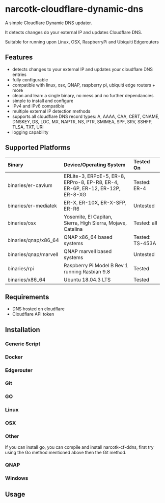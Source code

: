 # narcotk-cloudflare-dynamic-dns 
A simple Cloudflare Dynamic DNS updater.

It detects changes do your external IP and updates Cloudflare DNS.

Suitable for running upon Linux, OSX, RaspberryPi and Ubiquiti Edgerouters

## Features

- detects changes to your external IP and updates your cloudflare DNS entries
- fully configurable
- compatible with linux, osx, QNAP, raspberry pi, ubiquiti edge routers + more
- clean and lean: a single binary, no mess and no further dependancies
- simple to install and configure
- IPv4 and IPv6 compatible
- multiple external IP detection methods
- supports all cloudflare DNS record types: A, AAAA, CAA, CERT, CNAME, DNSKEY, DS, LOC, MX, NAPTR, NS, PTR, SMIMEA, SPF, SRV, SSHFP, TLSA, TXT, URI
- logging capability

## Supported Platforms

| Binary | Device/Operating System | Tested On |
| :--- | :--- | :--- |
| binaries/er-cavium | ERLite-3, ERPoE-5, ER-8, ERPro-8, EP-R8, ER-4, ER-6P, ER-12, ER-12P, ER-8-XG | Tested: ER-4 |
| binaries/er-mediatek | ER-X, ER-10X, ER-X-SFP, ER-R6 | Untested |
| binaries/osx | Yosemite, El Capitan, Sierra, High Sierra, Mojave, Catalina | Tested: all |
| binaries/qnap/x86_64 | QNAP x86_64 based systems | Tested: TS-453A |
| binaries/qnap/marvell | QNAP marvell based systems | Untested |
| binaries/rpi | Raspberry Pi Model B Rev 1 running Rasbian 9.8 | Tested |
| binaries/x86_64 | Ubuntu 18.04.3 LTS | Tested |

## Requirements

- DNS hosted on cloudflare
- Cloudflare API token

## Installation

### Generic Script

### Docker

### Edgerouter

### Git

### GO

### Linux

### OSX

### Other

If you can install go, you can compile and install narcotk-cf-ddns, first try using the Go method mentioned above then the Git method.

### QNAP

### Windows


## Usage
